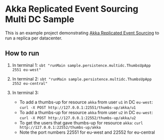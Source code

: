 Akka Replicated Event Sourcing Multi DC Sample
=====================================

This is an example project demonstrating [Akka Replicated Event Sourcing](https://doc.akka.io/docs/akka/current/typed/replicated-eventsourcing.html)
to run a replica per datacenter.

## How to run

1. In terminal 1: `sbt "runMain sample.persistence.multidc.ThumbsUpApp 2551 eu-west"`

1. In terminal 2: `sbt "runMain sample.persistence.multidc.ThumbsUpApp 2552 eu-central"`

1. In terminal 3:
    * To add a thumbs-up for resource `akka` from user `u1` in DC `eu-west`: `curl -X POST http://127.0.0.1:22551/thumbs-up/akka/u1`
    * To add a thumbs-up for resource `akka` from user `u2` in DC `eu-west`: `curl -X POST http://127.0.0.1:22552/thumbs-up/akka/u2`
    * To get the users that gave thumbs-up for resource `akka`: `curl http://127.0.0.1:22552/thumbs-up/akka`
    * Note the port numbers 22551 for eu-west and 22552 for eu-central
